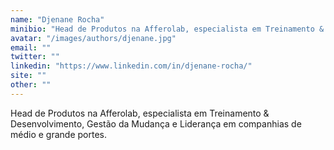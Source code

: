 ```yaml
---
name: "Djenane Rocha"
minibio: "Head de Produtos na Afferolab, especialista em Treinamento & Desenvolvimento, Gestão da Mudança e Liderança em companhias de médio e grande portes."
avatar: "/images/authors/djenane.jpg"
email: ""
twitter: ""
linkedin: "https://www.linkedin.com/in/djenane-rocha/"
site: ""
other: ""
---
```


Head de Produtos na Afferolab, especialista em Treinamento & Desenvolvimento, Gestão da Mudança e Liderança em companhias de médio e grande portes.



